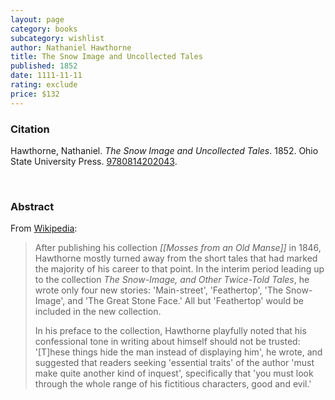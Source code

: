 ```yaml
---
layout: page
category: books
subcategory: wishlist
author: Nathaniel Hawthorne
title: The Snow Image and Uncollected Tales
published: 1852
date: 1111-11-11
rating: exclude
price: $132
---
```


### Citation

Hawthorne, Nathaniel. *The Snow Image and Uncollected Tales*. 1852. Ohio State University Press. [9780814202043](https://ohiostatepress.org/books/BookPages/HawthorneCentenary.htm).

<br>

### Abstract

From [Wikipedia](https://en.m.wikipedia.org/wiki/The_Snow-Image,_and_Other_Twice-Told_Tales):

> After publishing his collection _[[Mosses from an Old Manse]]_ in 1846, Hawthorne mostly turned away from the short tales that had marked the majority of his career to that point. In the interim period leading up to the collection _The Snow-Image, and Other Twice-Told Tales_, he wrote only four new stories: 'Main-street', 'Feathertop', 'The Snow-Image', and 'The Great Stone Face.' All but 'Feathertop' would be included in the new collection.
>
> In his preface to the collection, Hawthorne playfully noted that his confessional tone in writing about himself should not be trusted: '[T]hese things hide the man instead of displaying him', he wrote, and suggested that readers seeking 'essential traits' of the author 'must make quite another kind of inquest', specifically that 'you must look through the whole range of his fictitious characters, good and evil.'
